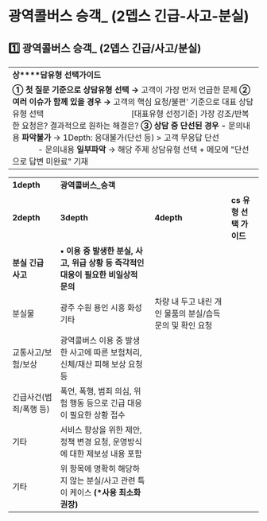 # 광역콜버스 승객_ (2뎁스 긴급-사고-분실)

**1️⃣ 광역콜버스 승객\_** **(2뎁스 긴급/사고/분실)**
-------------------------------------

|  |
| --- |
| **상****담유형 선택가이드** |
| **① 첫 질문 기준으로 상담유형 선택 →** 고객이 가장 먼저 언급한 문제  **② 여러 이슈가 함께 있을 경우 →** 고객의 핵심 요청/불편' 기준으로 대표 상담유형 선택                                         [대표유형 선정기준] 가장 강조/반복한 요청은? 결과적으로 원하는 해결은?  **③ 상담 중 단선된 경우 -** 문의내용 **파악불가** → 1Depth: 응대불가(단선 등) > 고객 무응답 단선                             - 문의내용 **일부파악** → 해당 주제 상담유형 선택 + 메모에 "단선으로 답변 미완료" 기재 |

|  |  |  |  |
| --- | --- | --- | --- |
| **1depth** | **광역콜버스\_승객** | | |
| **2depth** | **3depth** | **4depth** | **cs 유형 선택 가이드** |
| **분실 긴급 사고** | **• 이용 중 발생한 분실, 사고, 위급 상황 등 즉각적인 대응이 필요한 비일상적 문의** | | |
| 분실물 | 광주  수원  용인  시흥  화성  기타 | 차량 내 두고 내린 개인 물품의 분실/습득 문의 및 확인 요청 |
| 교통사고/보험/보상 | 광역콜버스 이용 중 발생한 사고에 따른 보험처리, 신체/재산 피해 보상 요청 등 |
| 긴급사건(범죄/폭행 등) | 폭언, 폭행, 범죄 의심, 위험 행동 등으로 긴급 대응이 필요한 상황 접수 |
| 기타 | 서비스 향상을 위한 제안, 정책 변경 요청, 운영방식에 대한 제보성 내용 포함 |
| 기타 | 위 항목에 명확히 해당하지 않는 분실/사고 관련 특이 케이스 **(\*사용 최소화 권장)** |